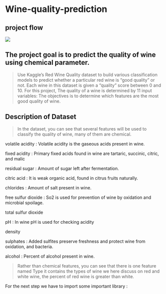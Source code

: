 # Wine-quality-prediction
## project flow
![](![image](https://user-images.githubusercontent.com/86155266/156920873-1687c389-e836-47a7-a28e-d91333dd6482.png)
)
## The project goal is to predict the quality of wine using chemical parameter.

> Use Kaggle’s Red Wine Quality dataset to build various classification models to predict whether a particular red wine is “good quality” or not. Each wine in this dataset is given a “quality” score between 0 and 10. 
For this project, The quality of a wine is determined by 11 input variables:
The objectives is to determine which features are the most good quality of wine.

## Description of Dataset

> In the dataset, you can see that several features will be used to classify the quality of wine, many of them are chemical.

volatile acidity :   Volatile acidity is the gaseous acids present in wine.

fixed acidity :   Primary fixed acids found in wine are tartaric, succinic, citric, and malic

residual sugar :   Amount of sugar left after fermentation.

citric acid :    It is weak organic acid, found in citrus fruits naturally.

chlorides :   Amount of salt present in wine.

free sulfur dioxide :   So2 is used for prevention of wine by oxidation and microbial spoilage.

total sulfur dioxide 

pH :   In wine pH is used for checking acidity

density

sulphates :    Added sulfites preserve freshness and protect wine from oxidation, and bacteria.

alcohol :   Percent of alcohol present in wine.

> Rather than chemical features, you can see that there is one feature named Type it contains the types of wine we here discuss on red and white wine, the percent of red wine is greater than white.

For the next step we have to import some important library :
